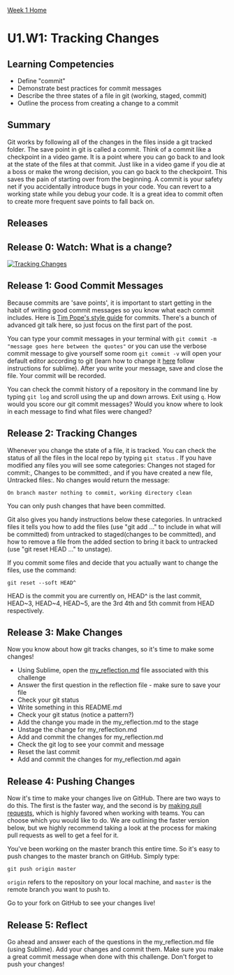 [Week 1 Home](../)

# U1.W1: Tracking Changes

## Learning Competencies

- Define "commit"
- Demonstrate best practices for commit messages
- Describe the three states of a file in git (working, staged, commit)
- Outline the process from creating a change to a commit

## Summary

Git works by following all of the changes in the files inside a git tracked folder. The save point in git is called a commit. Think of a commit like a checkpoint in a video game. It is a point where you can go back to and look at the state of the files at that commit. Just like in a video game if you die at a boss or make the wrong decision, you can go back to the checkpoint. This saves the pain of starting over from the beginning. A commit is your safety net if you accidentally introduce bugs in your code. You can revert to a working state while you debug your code. It is a great idea to commit often to create more frequent save points to fall back on.

## Releases

## Release 0: Watch: What is a change?
[![Tracking Changes](http://img.youtube.com/vi/cBTs3WWMXUs/0.jpg)](http://www.youtube.com/watch?v=cBTs3WWMXUs)

<!-- [Tracking Changes](https://www.youtube.com/watch?v=cBTs3WWMXUs)
 -->

## Release 1: Good Commit Messages

Because commits are 'save points', it is important to start getting in the habit of writing good commit messages so you know what each commit includes. Here is [Tim Pope's style guide](http://tbaggery.com/2008/04/19/a-note-about-git-commit-messages.html) for commits. There's a bunch of advanced git talk here, so just focus on the first part of the post.

You can type your commit messages in your terminal with `git commit -m "message goes here between the quotes"` or you can use the verbose commit message to give yourself some room `git commit -v` will open your default editor according to git (learn how to change it [here](https://help.github.com/articles/associating-text-editors-with-git) follow instructions for sublime). After you write your message, save and close the file. Your commit will be recorded.

You can check the commit history of a repository in the command line by typing `git log` and scroll using the up and down arrows. Exit using `q`. How would you score our git commit messages? Would you know where to look in each message to find what files were changed?


## Release 2: Tracking Changes

Whenever you change the state of a file, it is tracked. You can check the status of all the files in the local repo by typing `git status` . If you have modified any files you will see some categories: Changes not staged for commit:, Changes to be committed:, and if you have created a new file, Untracked files:. No changes would return the message:

`On branch master
nothing to commit, working directory clean`

You can only push changes that have been committed.

Git also gives you handy instructions below these categories. In untracked files it tells you how to add the files (use "git add <file>..." to include in what will be committed) from untracked to staged(changes to be committed), and how to remove a file from the added section to bring it back to untracked (use "git reset HEAD <file>..." to unstage).

If you commit some files and decide that you actually want to change the files, use the command:

`git reset --soft HEAD^`

HEAD is the commit you are currently on, HEAD^ is the last commit, HEAD~3, HEAD~4, HEAD~5, are the 3rd 4th and 5th commit from HEAD respectively.

## Release 3: Make Changes

Now you know about how git tracks changes, so it's time to make some changes!

- Using Sublime, open the [my_reflection.md](my_reflection.md) file associated with this challenge
- Answer the first question in the reflection file - make sure to save your file
- Check your git status
- Write something in this README.md
- Check your git status (notice a pattern?)
- Add the change you made in the my_reflection.md to the stage
- Unstage the change for my_reflection.md
- Add and commit the changes for my_reflection.md
- Check the git log to see your commit and message
- Reset the last commit
- Add and commit the changes for my_reflection.md again

## Release 4: Pushing Changes

Now it's time to make your changes live on GitHub. There are two ways to do this. The first is the faster way, and the second is by [making pull requests](making-pull-requests.md), which is highly favored when working with teams. You can choose which you would like to do. We are outlining the faster version below, but we highly recommend taking a look at the process for making pull requests as well to get a feel for it.

You've been working on the master branch this entire time. So it's easy to push changes to the master branch on GitHub. Simply type:

`git push origin master`

`origin` refers to the repository on your local machine, and `master` is the remote branch you want to push to.

Go to your fork on GitHub to see your changes live!

## Release 5: Reflect
Go ahead and answer each of the questions in the my_reflection.md file (using Sublime). Add your changes and commit them. Make sure you make a great commit message when done with this challenge. Don't forget to push your changes!